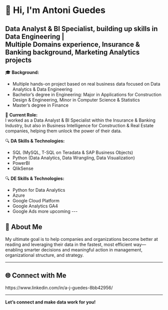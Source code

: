 # 👋 Hi, I'm Antoni Guedes

**Data Analyst & BI Specialist, building up skills in Data Engineering |   
Multiple Domains experience, Insurance & Banking background, Marketing Analytics projects**
---
🎓 **Background:**  
- Multiple hands-on project based on real business data focused on Data Analytics & Data Engineering
- Bachelor’s degree in Engineering: Major in Applications for Construction Design & Engineering, Minor in Computer Science & Statistics 
- Master’s degree in Finance  

  

💼 **Current Role:**  
I worked as a Data Analyst & BI Specialist within the Insurance & Banking Industry, but also in Business Intelligence for Construction & Real Estate companies, helping them unlock the power of their data.

🔍 **DA Skills & Technologies:**  
- SQL (MySQL, T-SQL on Teradata & SAP Business Objects)
- Python (Data Analytics, Data Wrangling, Data Visualization)
- PowerBI
- QlikSense

🔍 **DE Skills & Technologies:**  
- Python for Data Analytics
- Azure
- Google Cloud Platform
- Google Analytics GA4
- Google Ads
more upcoming ---

## 🚀 About Me

My ultimate goal is to help companies and organizations become better at reading and leveraging their data in the fastest, most efficient way—enabling smarter decisions and meaningful action in management, organizational structure, and strategy.

---

## 🌐 Connect with Me

<!-- Optionally add these sections if you share details! -->
<!--
## 🌟 Featured Projects

- [Project Name](repo-link) — Short description

## 📝 Certifications

- Certification Name

## 🌐 Connect with Me

[LinkedIn](your-linkedin-url) | [Twitter](your-twitter-url) | [Website](your-website-url)
--> https://www.linkedin.com/in/a-j-guedes-8bb42956/

---

**Let’s connect and make data work for you!**
